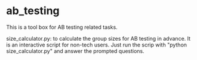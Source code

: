 # ab_testing
This is a tool box for AB testing related tasks.

size_calculator.py: to calculate the group sizes for AB testing in advance. It is an interactive script for non-tech users.
Just run the scrip with "python size_calculator.py" and answer the prompted questions.